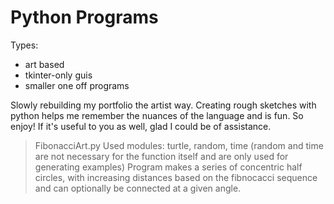 # Python Programs
Types:
- art based
- tkinter-only guis
- smaller one off programs

Slowly rebuilding my portfolio the artist way. Creating rough sketches with python helps me remember the nuances of the language and is fun. So enjoy! If it's useful to you as well, glad I could be of assistance.

> FibonacciArt.py 
> Used modules: turtle, random, time (random and time are not necessary for the function itself and are only used for generating examples)
> Program makes a series of concentric half circles, with increasing distances based on the fibnocacci sequence and can optionally be connected at a given angle.
